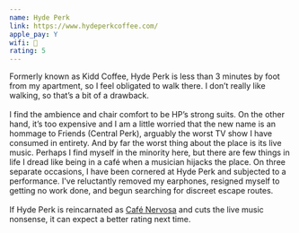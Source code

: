 ```yaml
---
name: Hyde Perk
link: https://www.hydeperkcoffee.com/
apple_pay: Y
wifi: 🙂
rating: 5
---
```


Formerly known as Kidd Coffee, Hyde Perk is less than 3 minutes by foot from my apartment, so I feel obligated to walk there.
I don’t really like walking, so that’s a bit of a drawback.
<br><br>
I find the ambience and chair comfort to be HP’s strong suits.
On the other hand, it’s too expensive and I am a little worried that the new name is an hommage to Friends (Central Perk), arguably the worst TV show I have consumed in entirety.
And by far the worst thing about the place is its live music.
Perhaps I find myself in the minority here, but there are few things in life I dread like being in a café when a musician hijacks the place.
On three separate occasions, I have been cornered at Hyde Perk and subjected to a performance.
I've reluctantly removed my earphones, resigned myself to getting no work done, and begun searching for discreet escape routes.
<br><br>
If Hyde Perk is reincarnated as [Café Nervosa](http://thecheersfrasier.wikia.com/wiki/Caf%C3%A9_Nervosa) and cuts the live music nonsense, it can expect a better rating next time.
